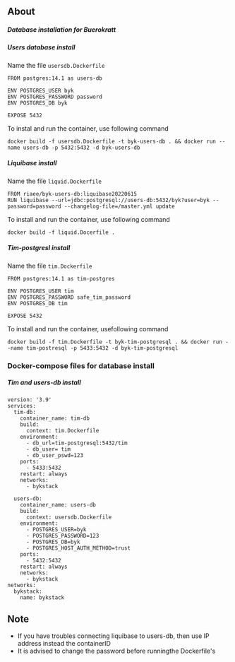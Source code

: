 ## About
##### Database installation for Buerokratt

##### Users database install

Name the file `usersdb.Dockerfile`
```
FROM postgres:14.1 as users-db

ENV POSTGRES_USER byk
ENV POSTGRES_PASSWORD password
ENV POSTGRES_DB byk

EXPOSE 5432
```
To instal and run the container, use following command
```
docker build -f usersdb.Dockerfile -t byk-users-db . && docker run --name users-db -p 5432:5432 -d byk-users-db
```


##### Liquibase install

Name the file `liquid.Dockerfile`
```
FROM riaee/byk-users-db:liquibase20220615
RUN liquibase --url=jdbc:postgresql://users-db:5432/byk?user=byk --password=password --changelog-file=/master.yml update

```

To install and run the container, use following command
```
docker build -f liquid.Docerfile .
```

##### Tim-postgresl install

Name the file `tim.Dockerfile`

```
FROM postgres:14.1 as tim-postgres

ENV POSTGRES_USER tim
ENV POSTGRES_PASSWORD safe_tim_password
ENV POSTGRES_DB tim

EXPOSE 5432
```

To install and run the container, usefollowing command

```
docker build -f tim.Dockerfile -t byk-tim-postgresql . && docker run --name tim-postresql -p 5433:5432 -d byk-tim-postgresql
```

### Docker-compose files for database install

##### Tim and users-db install
```
version: '3.9'
services:
  tim-db:
    container_name: tim-db
    build:
      context: tim.Dockerfile
    environment:
      - db_url=tim-postgresql:5432/tim
      - db_user= tim
      - db_user_pswd=123
    ports:
      - 5433:5432
    restart: always
    networks:
      - bykstack

  users-db:
    container_name: users-db
    build:
      context: usersdb.Dockerfile
    environment:
      - POSTGRES_USER=byk
      - POSTGRES_PASSWORD=123
      - POSTGRES_DB=byk
      - POSTGRES_HOST_AUTH_METHOD=trust
    ports:
      - 5432:5432
    restart: always
    networks:
      - bykstack
networks:
  bykstack:
    name: bykstack
 ```

## Note
- If you have troubles connecting liquibase to users-db, then use IP address instead the containerID
- It is advised to change the password before runningthe Dockerfile's

